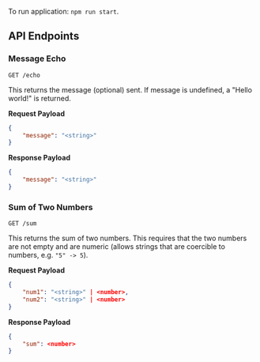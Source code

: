 To run application: `npm run start`.

## API Endpoints

### Message Echo

`GET /echo`

This returns the message (optional) sent. If message is undefined, a "Hello world!" is returned.


**Request Payload**
```json
{
    "message": "<string>"
}
```

**Response Payload**
```json
{
    "message": "<string>"
}
```

### Sum of Two Numbers

`GET /sum`

This returns the sum of two numbers. This requires that the two numbers are not empty and are numeric (allows strings that are coercible to numbers, e.g. `"5" -> 5`).


**Request Payload**
```json
{
    "num1": "<string>" | <number>,
    "num2": "<string>" | <number>
}
```

**Response Payload**
```json
{
    "sum": <number>
}
```